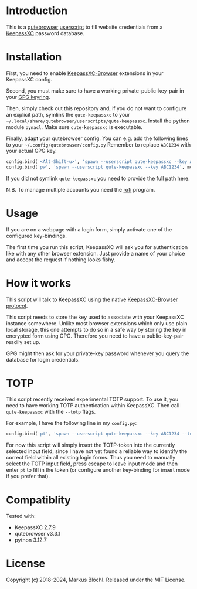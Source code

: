 

# Introduction

This is a [qutebrowser][2] [userscript][5] to fill website credentials from a [KeepassXC][1] password database.


# Installation

First, you need to enable [KeepassXC-Browser][6] extensions in your KeepassXC config.


Second, you must make sure to have a working private-public-key-pair in your [GPG keyring][3].


Then, simply check out this repository and, if you do not want to configure an explicit path, symlink the
`qute-keepassxc` to your `~/.local/share/qutebrowser/userscripts/qute-keepassxc`.
Install the python module `pynacl`.
Make sure `qute-keepassxc` is executable.


Finally, adapt your qutebrowser config.
You can e.g. add the following lines to your `~/.config/qutebrowser/config.py`
Remember to replace `ABC1234` with your actual GPG key.

```python
config.bind('<Alt-Shift-u>', 'spawn --userscript qute-keepassxc --key ABC1234', mode='insert')
config.bind('pw', 'spawn --userscript qute-keepassxc --key ABC1234', mode='normal')
```

If you did not symlink `qute-keepassxc` you need to provide the full path here.

N.B. To manage multiple accounts you need the [rofi](https://github.com/davatorium/rofi) program.


# Usage

If you are on a webpage with a login form, simply activate one of the configured key-bindings.

The first time you run this script, KeepassXC will ask you for authentication like with any other browser extension.
Just provide a name of your choice and accept the request if nothing looks fishy.


# How it works

This script will talk to KeepassXC using the native [KeepassXC-Browser protocol][4].


This script needs to store the key used to associate with your KeepassXC instance somewhere.
Unlike most browser extensions which only use plain local storage, this one attempts to do so in a safe way
by storing the key in encrypted form using GPG.
Therefore you need to have a public-key-pair readily set up.

GPG might then ask for your private-key password whenever you query the database for login credentials.


# TOTP

This script recently received experimental TOTP support.
To use it, you need to have working TOTP authentication within KeepassXC.
Then call `qute-keepassxc` with the `--totp` flags.

For example, I have the following line in my `config.py`:

```python
config.bind('pt', 'spawn --userscript qute-keepassxc --key ABC1234 --totp', mode='normal')
```

For now this script will simply insert the TOTP-token into the currently selected
input field, since I have not yet found a reliable way to identify the correct field
within all existing login forms.
Thus you need to manually select the TOTP input field, press escape to leave input
mode and then enter `pt` to fill in the token (or configure another key-binding for
insert mode if you prefer that).


# Compatiblity

Tested with:

 - KeepassXC 2.7.9
 - qutebrowser v3.3.1
 - python 3.12.7


[1]: https://keepassxc.org/
[2]: https://qutebrowser.org/
[3]: https://gnupg.org/
[4]: https://github.com/keepassxreboot/keepassxc-browser/blob/develop/keepassxc-protocol.md
[5]: https://github.com/qutebrowser/qutebrowser/blob/master/doc/userscripts.asciidoc
[6]: https://keepassxc.org/docs/KeePassXC_GettingStarted.html#_configure_keepassxc_browser


# License

Copyright (c) 2018-2024, Markus Blöchl. Released under the MIT License.

